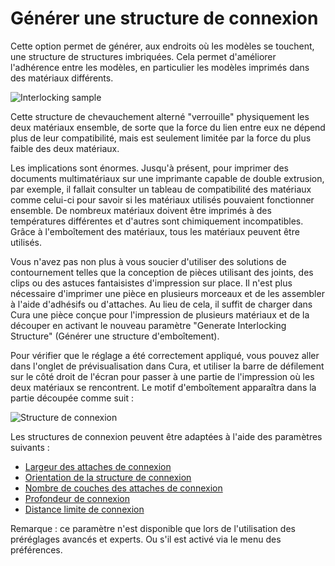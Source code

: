 Générer une structure de connexion
====

Cette option permet de générer, aux endroits où les modèles se touchent, une structure de structures imbriquées. Cela permet d'améliorer l'adhérence entre les modèles, en particulier les modèles imprimés dans des matériaux différents.

![Interlocking sample](../../articles/images/interlocking_model.jpg)


Cette structure de chevauchement alterné "verrouille" physiquement les deux matériaux ensemble, de sorte que la force du lien entre eux ne dépend plus de leur compatibilité, mais est seulement limitée par la force du plus faible des deux matériaux.

 
Les implications sont énormes. Jusqu'à présent, pour imprimer des documents multimatériaux sur une imprimante capable de double extrusion, par exemple, il fallait consulter un tableau de compatibilité des matériaux comme celui-ci pour savoir si les matériaux utilisés pouvaient fonctionner ensemble. De nombreux matériaux doivent être imprimés à des températures différentes et d'autres sont chimiquement incompatibles. Grâce à l'emboîtement des matériaux, tous les matériaux peuvent être utilisés.

 
Vous n'avez pas non plus à vous soucier d'utiliser des solutions de contournement telles que la conception de pièces utilisant des joints, des clips ou des astuces fantaisistes d'impression sur place. Il n'est plus nécessaire d'imprimer une pièce en plusieurs morceaux et de les assembler à l'aide d'adhésifs ou d'attaches. Au lieu de cela, il suffit de charger dans Cura une pièce conçue pour l'impression de plusieurs matériaux et de la découper en activant le nouveau paramètre "Generate Interlocking Structure" (Générer une structure d'emboîtement).

 
Pour vérifier que le réglage a été correctement appliqué, vous pouvez aller dans l'onglet de prévisualisation dans Cura, et utiliser la barre de défilement sur le côté droit de l'écran pour passer à une partie de l'impression où les deux matériaux se rencontrent. Le motif d'emboîtement apparaîtra dans la partie découpée comme suit :

![Structure de connexion](../../articles/images/interlocking_pattern.png)


Les structures de connexion peuvent être adaptées à l'aide des paramètres suivants :
* [Largeur des attaches de connexion](interlocking_beam_width.md)
* [Orientation de la structure de connexion](interlocking_orientation.md)
* [Nombre de couches des attaches de connexion](interlocking_beam_layer_count.md)
* [Profondeur de connexion](interlocking_depth.md)
* [Distance limite de connexion](interlocking_boundary_avoidance.md)


Remarque : ce paramètre n'est disponible que lors de l'utilisation des préréglages avancés et experts. Ou s'il est activé via le menu des préférences. 

 
